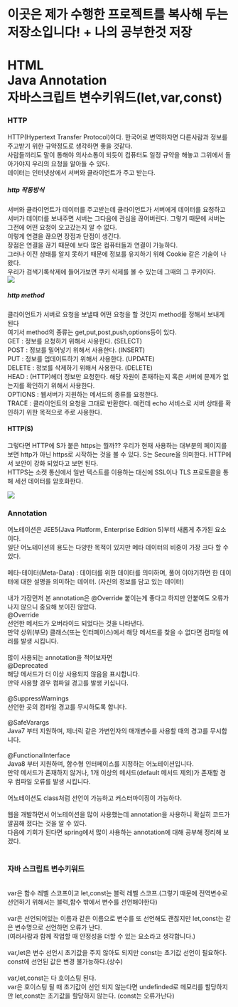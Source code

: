 # 이곳은 제가 수행한 프로젝트를 복사해 두는 저장소입니다! + 나의 공부한것 저장

<h1>HTML<br>Java Annotation<br> 자바스크립트 변수키워드(let,var,const)<br></h1>

### HTTP
HTTP(Hypertext Transfer Protocol)이다. 한국어로 변역하자면 다른사람과 정보를 주고받기 위한 규약정도로 생각하면 좋을 것같다.<br>
사람들끼리도 말이 통해야 의사소통이 되듯이 컴퓨터도 일정 규약을 해놓고 그위에서 돌아가야지 우리의 요청을 알아들 수 있다.<br>
데이터는 인터넷상에서 서버와 클라이언트가 주고 받는다.
  
<h5>http 작동방식</h5>
서버와 클라이언트가 데이터를 주고받는데 클라이언트가 서버에게 데이터를 요청하고 서버가 데이터를 보내주면 서버는 그다음에 관심을 끊어버린다. 그렇기 때문에 서버는 그전에 어떤 요청이 오고갔는지 알 수 없다.<br>이렇게 연결을 끊으면 장점과 단점이 생긴다. <br>
장점은 연결을 끊기 때문에 보다 많은 컴퓨터들과 연결이 가능하다.<br>
그러나 이전 상태를 알지 못하기 때문에 정보를 유지하기 위해 Cookie 같은 기술이 나왔다.<br>
우리가 검색기록삭제에 들어가보면 쿠키 삭제를 볼 수 있는데 그때의 그 쿠키이다.<br>
<img src="https://gmlwjd9405.github.io/images/network/http-network-connect.png">
<h5>http method</h5>
클라이언트가 서버로 요청을 보낼때 어떤 요청을 할 것인지 method를 정해서 보내게 된다<br>
여기서 method의 종류는 get,put,post,push,options등이 있다.<br>
GET : 정보를 요청하기 위해서 사용한다. (SELECT)<br>
POST : 정보를 밀어넣기 위해서 사용한다. (INSERT)<br>
PUT : 정보를 업데이트하기 위해서 사용한다. (UPDATE)<br>
DELETE : 정보를 삭제하기 위해서 사용한다. (DELETE)<br>
HEAD : (HTTP)헤더 정보만 요청한다. 해당 자원이 존재하는지 혹은 서버에 문제가 없는지를 확인하기 위해서 사용한다.<br>
OPTIONS : 웹서버가 지원하는 메서드의 종류를 요청한다.<br>
TRACE : 클라이언트의 요청을 그대로 반환한다. 예컨데 echo 서비스로 서버 상태를 확인하기 위한 목적으로 주로 사용한다.<br>

#### HTTP(S)

그렇다면 HTTP에 S가 붙은 https는 뭘까?? 우리가 현재 사용하는 대부분의 페이지를 보면 http가 아닌 https로 시작하는 것을 볼 수 있다. S는 Secure을 의미한다. HTTP에서 보안이 강화 되었다고 보면 된다.<BR>
HTTPS는 소켓 통신에서 일반 텍스트를 이용하는 대신에 SSL이나 TLS 프로토콜을 통해 세션 데이터를 암호화한다.
<BR>

<img src="https://www.html5rocks.com/en/tutorials/internals/howbrowserswork/webkitflow.png">



<h3>Annotation</h3>
어노테이션은 JEE5(Java Platform, Enterprise Edition 5)부터 새롭게 추가된 요소이다.<br>
일단 어노테이션의 용도는 다양한 목적이 있지만 메타 데이터의 비중이 가장 크다 할 수 있다.<br>
<br>
메타-테이터(Meta-Data) : 데이터를 위한 데이터를 의미하며, 풀어 이야기하면 한 데이터에 대한 설명을 의미하는 데이터. (자신의 정보를 담고 있는 데이터)<br>
<br>
내가 가장먼저 본 annotation은 @Override 붙이는게 좋다고 하지만 안붙여도 오류가 나지 않으니 중요해 보이진 않았다.<br>
@Override<br>
선언한 메서드가 오버라이드 되었다는 것을 나타낸다.<br>
만약 상위(부모) 클래스(또는 인터페이스)에서 해당 메서드를 찾을 수 없다면 컴파일 에러를 발생 시킵니다.<br>
<br>
많이 사용되는 annotation을 적어보자면<br>
@Deprecated<br>
해당 메서드가 더 이상 사용되지 않음을 표시합니다.<br>
만약 사용할 경우 컴파일 경고를 발생 키십니다.<br>
<br>
@SuppressWarnings<br>
선언한 곳의 컴파일 경고를 무시하도록 합니다.<br>
<br>
@SafeVarargs<br>
Java7 부터 지원하며, 제너릭 같은 가변인자의 매개변수를 사용할 때의 경고를 무시합니다.<br>
<br>
@FunctionalInterface<br>
Java8 부터 지원하며, 함수형 인터페이스를 지정하는 어노테이션입니다.<br>
만약 메서드가 존재하지 않거나, 1개 이상의 메서드(default 메서드 제외)가 존재할 경우 컴파일 오류를 발생 시킵니다.<br>
<br>
어노테이션도 class처럼 선언이 가능하고 커스터마이징이 가능하다.<br>
<br>
웹을 개발하면서 어노테이션을 많이 사용했는데 annotation을 사용하니 확실히 코드가 깔끔해 졌다는 것을 알 수 있다.<br>
다음에 기회가 된다면 spring에서 많이 사용하는 annotation에 대해 공부해 정리해 보겠다.<br>
<br>
<h3>자바 스크립트 변수키워드</h3><br>
var은 함수 레벨 스코프이고 let,const는 블럭 레벨 스코프.(그렇기 때문에 전역변수로 선언하기 위해서는 블럭,함수 밖에서 변수를 선언해야한다)<br>
<br>
var은 선언되어있는 이름과 같은 이름으로 변수를 또 선언해도 괜찮지만 let,const는 같은 변수명으로 선언하면 오류가 난다.<br>(여러사람과 함께 작업할 때 안정성을 더할 수 있는 요소라고 생각합니다.)<br>
<br>
var,let은 변수 선언시 초기값을 주지 않아도 되지만 const는 초기값 선언이 필요하다.<br>
const에 선언된 값은 변경 불가능하다.(상수)<br>
<br>
var,let,const는 다 호이스팅 된다.<br>
var은 호이스팅 될 때 초기값이 선언 되지 않는다면 undefinded로 메모리를 할당하지만 let,const는 초기값을 할당하지 않는다. (const는 오류가난다)<br>
